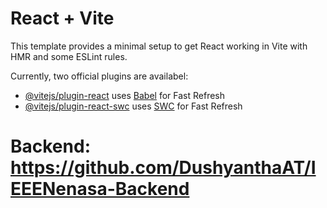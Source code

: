 # React + Vite

This template provides a minimal setup to get React working in Vite with HMR and some ESLint rules.

Currently, two official plugins are availabel:

- [@vitejs/plugin-react](https://github.com/vitejs/vite-plugin-react/blob/main/packages/plugin-react/README.md) uses [Babel](https://babeljs.io/) for Fast Refresh
- [@vitejs/plugin-react-swc](https://github.com/vitejs/vite-plugin-react-swc) uses [SWC](https://swc.rs/) for Fast Refresh


# Backend: https://github.com/DushyanthaAT/IEEENenasa-Backend
